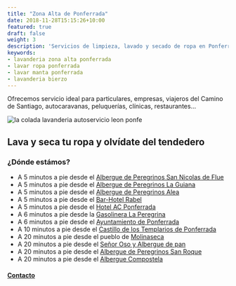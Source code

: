 ```yaml
---
title: "Zona Alta de Ponferrada"
date: 2018-11-28T15:15:26+10:00
featured: true
draft: false
weight: 3
description: 'Servicios de limpieza, lavado y secado de ropa en Ponferrada, Zona Alta, El Bierzo, León. Lavadoras y secadoras industriales para particulares y empresas| Lacolada Lavanderia Autoservicio Ponferrada'
keywords:
- lavanderia zona alta ponferrada
- lavar ropa ponferrada
- lavar manta ponferrada
- lavanderia bierzo
---
```


Ofrecemos servicio ideal para particulares, empresas, viajeros del Camino de Santiago, autocaravanas, peluquerías, clínicas, restaurantes...

![la colada lavanderia autoservicio leon ponfe](/images/La-colada-lavanderia-autoservicio-ponferrada-exterior.jpg)

## Lava y seca tu ropa y olvídate del tendedero

### ¿Dónde estámos?

* A 5 minutos a pie desde el [Albergue de Peregrinos San Nicolas de Flue](https://goo.gl/maps/vtT7oCccunsUqPFx8)
* A 5 minutos a pie desde el [Albergue de Peregrinos La Guiana](https://g.page/AlbergueGuiana?share)
* A 5 minutos a pie desde el [Albergue de Peregrinos Alea](https://goo.gl/maps/neXW3KguBeNws9rV9)
* A 5 minutos a pie desde el [Bar-Hotel Rabel](https://goo.gl/maps/bU4Xqo3a7wo2Hpdr7)
* A 5 minutos a pie desde el [Hotel AC Ponferrada](https://goo.gl/maps/gJdebBAr7JKvS4cu5)
* A 6 minutos a pie desde la [Gasolinera La Peregrina](https://goo.gl/maps/CnN9FFhpgRsYhL64A)
* A 6 minutos a pie desde el [Ayuntamiento de Ponferrada](https://goo.gl/maps/6DpQ5HyWL5i93MSq9)
* A 10 minutos a pie desde el [Castillo de los Templarios de Ponferrada](https://g.page/CastillodelosTemplarios?share)
* A 20 minutos a pie desde el pueblo de [Molinaseca](https://goo.gl/maps/tkFms87f5WMNibW67)
* A 20 minutos a pie desde el [Señor Oso y Albergue de pan](https://goo.gl/maps/ir9UhYZPszJRVygQ8)
* A 20 minutos a pie desde el [Albergue de Peregrinos San Roque](https://goo.gl/maps/RS4KS4ndvwaCBoGDA)
* A 20 minutos a pie desde el [Albergue Compostela](https://goo.gl/maps/52NkRp5DGPs6m32U8)

#### [Contacto](/contacto/)

